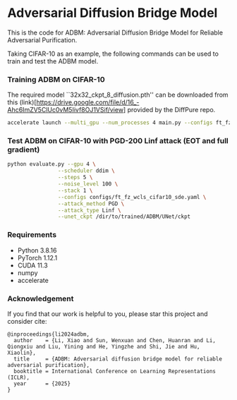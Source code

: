 # Adversarial Diffusion Bridge Model

This is the code for ADBM: Adversarial Diffusion Bridge Model for Reliable Adversarial Purification.

Taking CIFAR-10 as an example, the following commands can be used to train and test the ADBM model.

### Training ADBM on CIFAR-10
The required model ``32x32_ckpt_8_diffusion.pth'' can be downloaded from this (link)[https://drive.google.com/file/d/16_-Ahc6ImZV5ClUc0vM5Iivf8OJ1VSif/view] provided by the DiffPure repo.

```bash
accelerate launch --multi_gpu --num_processes 4 main.py --configs ft_fz_wcls_cifar10_sde.yaml
```

### Test ADBM on CIFAR-10 with PGD-200 Linf attack (EOT and full gradient)
```bash
python evaluate.py --gpu 4 \
                --scheduler ddim \
                --steps 5 \
                --noise_level 100 \
                --stack 1 \
                --configs configs/ft_fz_wcls_cifar10_sde.yaml \
                --attack_method PGD \
                --attack_type Linf \
                --unet_ckpt /dir/to/trained/ADBM/UNet/ckpt
```


### Requirements
- Python 3.8.16
- PyTorch 1.12.1 
- CUDA 11.3
- numpy
- accelerate

### Acknowledgement

If you find that our work is helpful to you, please star this project and consider cite:

```
@inproceedings{li2024adbm,
  author    = {Li, Xiao and Sun, Wenxuan and Chen, Huanran and Li, Qiongxiu and Liu, Yining and He, Yingzhe and Shi, Jie and Hu, Xiaolin},
  title     = {ADBM: Adversarial diffusion bridge model for reliable adversarial purification},
  booktitle = International Conference on Learning Representations (ICLR),
  year      = {2025}
}
```
